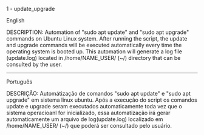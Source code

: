 1 - update_upgrade

English

DESCRIPTION: Automation of "sudo apt update" and "sudo apt upgrade" commands on Ubuntu Linux system. After running the script, the update and upgrade commands will be executed automatically every time the operating system is booted up. This automation will generate a log file (update.log) located in /home/NAME_USER/ (~/) directory that can be consulted by the user.

_________________________________________________________________________________

Português

DESCRIÇÃO: Automátização de comandos "sudo apt update" e "sudo apt upgrade" em sistema linux ubuntu. Após a execução do script os comandos update e upgrade seram executados automaticamente toda vez que o sistema operacioanl for inicializado, essa automatização irá gerar automaticamente um arquivo de log(update.log) localizado em /home/NAME_USER/ (~/) que poderá ser consultado pelo usuário.